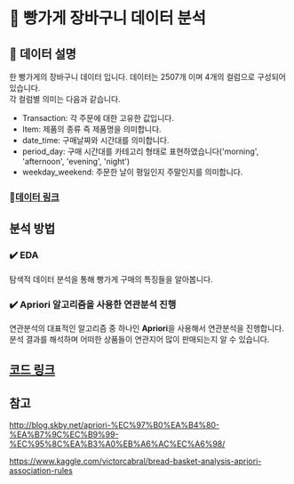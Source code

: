 # :bread: 빵가게 장바구니 데이터 분석

## :page_facing_up: 데이터 설명

한 빵가게의 장바구니 데이터 입니다. 데이터는 2507개 이며 4개의 컬럼으로 구성되어 있습니다.  
각 컬럼별 의미는 다음과 같습니다.

- Transaction: 각 주문에 대한 고유한 값입니다.
- Item: 제품의 종류 즉 제품명을 의미합니다.
- date_time: 구매날짜와 시간대를 의미합니다.
- period_day: 구매 시간대를 카테고리 형태로 표현하였습니다('morning', 'afternoon', 'evening', 'night')
- weekday_weekend: 주문한 날이 평일인지 주말인지를 의미합니다.

### :link:[데이터 링크](https://www.kaggle.com/mittalvasu95/the-bread-basket)

## 분석 방법

### :heavy_check_mark: EDA 

탐색적 데이터 분석을 통해 빵가게 구매의 특징들을 알아봅니다. 

### :heavy_check_mark: Apriori 알고리즘을 사용한 연관분석 진행

연관분석의 대표적인 알고리즘 중 하나인 **Apriori**을 사용해서 연관분석을 진행합니다. 
분석 결과를 해석하며 어떠한 상품들이 연관지어 많이 판매되는지 알 수 있습니다.

## [코드 링크](https://github.com/jaaaamj0711/kaggle_study/blob/master/The%20Bread%20Basket%20Analysis/The_Bread_Basket_Analysis.ipynb)


## 참고 
http://blog.skby.net/apriori-%EC%97%B0%EA%B4%80-%EA%B7%9C%EC%B9%99-%EC%95%8C%EA%B3%A0%EB%A6%AC%EC%A6%98/

 
https://www.kaggle.com/victorcabral/bread-basket-analysis-apriori-association-rules


